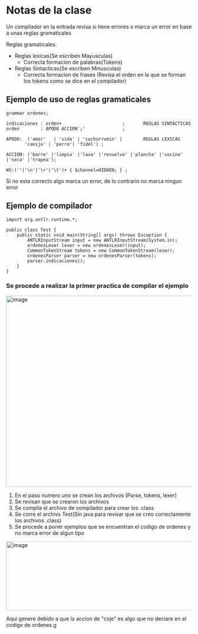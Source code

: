 # Notas de la clase
Un compilador en la entrada revisa si tiene errores o marca un error en base a unas reglas gramaticales 

Reglas gramaticales:

* Reglas lexicas(Se escriben Mayusculas)
  * Correcta formacion de palabras(Tokens)
* Reglas Sintacticas(Se escriben Minusculas)
  * Correcta formacion de frases (Revisa el orden en la que se forman los tokens como se dice en el compilador)
    
 ## Ejemplo de uso de reglas gramaticales
```
grammar ordenes;

indicaciones : orden+                       ; 	    REGLAS SINTACTICAS
orden	     : APODO ACCION';'              ;

APODO:  ('amor'   | 'vida' | 'cuchurrumin' |        REGLAS LEXICAS
       'canijo' | 'perro'| 'fidel') ;

ACCION: ('barre' |'limpia' |'lava' |'resuelve' |'plancha' |'cocina' |'seca' |'trapea');

WS:(''|'\n'|'\r'|'\t')+ { $channel=HIDDEN; } ;
```
Si no esta correcto algo marca un error, de lo contrario no marca ningun error

## Ejemplo de compilador
```
import org.antlr.runtime.*;

public class Test {
    public static void main(String[] args) throws Exception {
        ANTLRInputStream input = new ANTLRInputStream(System.in);
        ordenesLexer lexer = new ordenesLexer(input);
        CommonTokenStream tokens = new CommonTokenStream(lexer);
        ordenesParser parser = new ordenesParser(tokens);
        parser.indicaciones();   
    }
}
```
### Se procede a realizar la primer practica de compilar el ejemplo
<img width="1059" height="518" alt="image" src="https://github.com/user-attachments/assets/2543f09c-82d6-4fc6-9320-9494e166aebe" />

1. En el paso numero uno se crean los archivos (Parse, tokens, lexer)
2. Se revisan que se crearon los archivos
3. Se compila el archivo de compilador para crear los .class
4. Se corre el archivo Test(Sin java para revisar que se creo correctamente los archivos .class)
5. Se procede a poner ejemplos que se encuentran el codigo de ordenes y no marca error de algun tipo

<img width="971" height="187" alt="image" src="https://github.com/user-attachments/assets/7f0f45ee-064e-4887-9439-73e95c6d7924" />

Aqui genere debido a que la accion de "coje" es algo que no declare en el codigo de ordenes.g 





